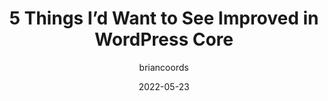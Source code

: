 ---
author: briancoords
date: 2022-05-23
draft: true
permalink: false
publisher: _masterwp
tags:
  - wordpress
target_url: https://masterwp.com/5-things-id-want-to-see-improved-in-wordpress-core/
title: 5 Things I’d Want to See Improved in WordPress Core
---